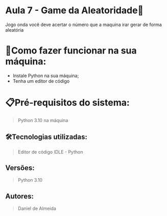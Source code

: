 # Aula 7 - Game da Aleatoridade🚀

Jogo onda você deve acertar o número que a maquina irar gerar de forma aleatória

# 🔌Como fazer funcionar na sua máquina:

- Instale Python na sua máquina;
- Tenha um editor de código

# 📋Pré-requisitos do sistema:

> Python 3.10 na máquina

## 🛠️Tecnologias utilizadas:

> Editor de código IDLE - Python

## Versões:

> Python 3.10

## Autores:

> Daniel de Almeida

